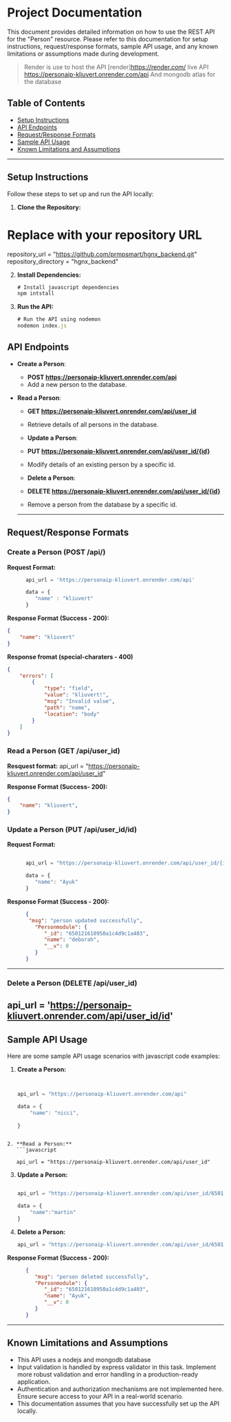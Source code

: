 # Project Documentation
This document provides detailed information on how to use the REST API for the "Person" resource. Please refer to this documentation for setup instructions, request/response formats, sample API usage, and any known limitations or assumptions made during development.

> Render is use to host the API [render]https://render.com/
> live API  https://personaip-kliuvert.onrender.com/api
> And mongodb atlas for the database 

## Table of Contents

- [Setup Instructions](#setup-instructions)
- [API Endpoints](#api-endpoints)
- [Request/Response Formats](#requestresponse-formats)
- [Sample API Usage](#sample-api-usage)
- [Known Limitations and Assumptions](#known-limitations-and-assumptions)

---

## Setup Instructions

Follow these steps to set up and run the API locally:

1. **Clone the Repository:**
 
# Replace with your repository URL
   repository_url = "https://github.com/prmpsmart/hgnx_backend.git"
   repository_directory = "hgnx_backend"

2. **Install Dependencies:**
   ```javascript
   # Install javascript dependencies
   npm intstall
   ```
3. **Run the API:**
   ```javascript
   # Run the API using nodemon
   nodemon index.js
   ```

## API Endpoints
- **Create a Person**:
  - **POST https://personaip-kliuvert.onrender.com/api**
  - Add a new person to the database.

- **Read a Person**:
  - **GET https://personaip-kliuvert.onrender.com/api/user_id**
  - Retrieve details of all persons in the database.

  - **Update a Person**:
  - **PUT https://personaip-kliuvert.onrender.com/api/user_id/{id}**
  - Modify details of an existing person by a specific id.

  - **Delete a Person**:
  - **DELETE https://personaip-kliuvert.onrender.com/api/user_id/{id}**
  - Remove a person from the database by a specific id.

  ---

## Request/Response Formats

### Create a Person (POST /api/)
**Request Format:**
```javascript
      api_url = 'https://personaip-kliuvert.onrender.com/api'

      data = {
         "name" : "kliuvert"
      }
```

**Response Format (Success - 200):**
```json
{
    "name": "kliuvert"
}
```
**Response fromat (special-charaters - 400)**
```json
{
    "errors": [
        {
            "type": "field",
            "value": "kliuvert!",
            "msg": "Invalid value",
            "path": "name",
            "location": "body"
        }
    ]
}
```

### Read a Person (GET /api/user_id)

**Resquest format:**
api_url = "https://personaip-kliuvert.onrender.com/api/user_id"

**Response Format (Success- 200):**
```json
{
    "name": "kliuvert",
}
```
### Update a Person (PUT /api/user_id/id)

**Request Format:**
```javascript

      api_url = "https://personaip-kliuvert.onrender.com/api/user_id/{id}"

      data = {
         "name": "Ayuk"
      }
```

**Response Format (Success - 200):**
```json
      {
       "msg": "person updated successfully",
         "Personmodule": {
            "_id": "650121610950a1c4d9c1a403",
            "name": "deborah",
            "__v": 0
         }
      }
```

---

### Delete a Person (DELETE /api/user_id)

api_url = 'https://personaip-kliuvert.onrender.com/api/user_id/id'
---
## Sample API Usage

Here are some sample API usage scenarios with javascript code examples:

1. **Create a Person:**
   ```javascript


   api_url = "https://personaip-kliuvert.onrender.com/api"

   data = {
       "name": "nicci",
      
   }
```

2. **Read a Person:**
   ```javascript

   api_url = "https://personaip-kliuvert.onrender.com/api/user_id"
   ```

3. **Update a Person:**
   ```javascript

   api_url = "https://personaip-kliuvert.onrender.com/api/user_id/650121610950a1c4d9c1a403"

   data = {
       "name":"martin"
   }
   ```

4. **Delete a Person:**
   ```javascript
   api_url = "https://personaip-kliuvert.onrender.com/api/user_id/650121610950a1c4d9c1a403"

   
   ```

**Response Format (Success - 200):**
```json
      {
         "msg": "person deleted successfully",
         "Personmodule": {
            "_id": "650121610950a1c4d9c1a403",
            "name": "Ayuk",
            "__v": 0
         }
      }
```

---

## Known Limitations and Assumptions

- This API uses a nodejs and mongodb database 
- Input validation is handled by express validator in this task. Implement more robust validation and error handling in a production-ready application.
- Authentication and authorization mechanisms are not implemented here. Ensure secure access to your API in a real-world scenario.
- This documentation assumes that you have successfully set up the API locally.